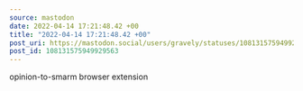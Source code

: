 ```yaml
---
source: mastodon
date: 2022-04-14 17:21:48.42 +00
title: "2022-04-14 17:21:48.42 +00"
post_uri: https://mastodon.social/users/gravely/statuses/108131575949929563
post_id: 108131575949929563
---
```

opinion-to-smarm browser extension


